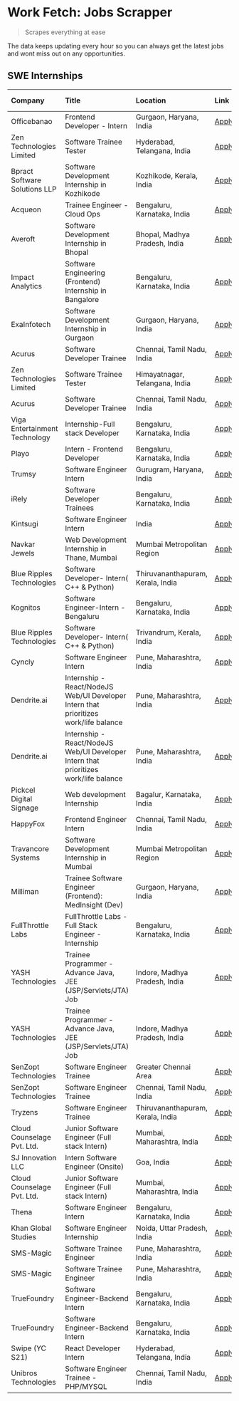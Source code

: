 # Work Fetch: Jobs Scrapper
> Scrapes everything at ease

The data keeps updating every hour so you can always get the latest jobs and wont miss out on any opportunities.

## SWE Internships
<!--START_SECTION:workfetch-->
| Company                       | Title                                                                                | Location                          | Link                                                                                                                                                                                                                                                                                                     | Date Posted   |
|:------------------------------|:-------------------------------------------------------------------------------------|:----------------------------------|:---------------------------------------------------------------------------------------------------------------------------------------------------------------------------------------------------------------------------------------------------------------------------------------------------------|:--------------|
| Officebanao                   | Frontend Developer - Intern                                                          | Gurgaon, Haryana, India           | [Apply](https://in.linkedin.com/jobs/view/frontend-developer-intern-at-officebanao-3871265915?position=16&pageNum=0&refId=de2MfuItfoB0SMQgwGHEFg%3D%3D&trackingId=8lXzfRhMkor5iLV792Z4Rw%3D%3D&trk=public_jobs_jserp-result_search-card)                                                                 | 2024-03-28    |
| Zen Technologies Limited      | Software Trainee Tester                                                              | Hyderabad, Telangana, India       | [Apply](https://in.linkedin.com/jobs/view/software-trainee-tester-at-zen-technologies-limited-3872036112?position=11&pageNum=0&refId=de2MfuItfoB0SMQgwGHEFg%3D%3D&trackingId=f7MZAUzl7p%2BkL53a%2Bgo5OQ%3D%3D&trk=public_jobs_jserp-result_search-card)                                                  | 2024-03-27    |
| Bpract Software Solutions LLP | Software Development Internship in Kozhikode                                         | Kozhikode, Kerala, India          | [Apply](https://in.linkedin.com/jobs/view/software-development-internship-in-kozhikode-at-bpract-software-solutions-llp-3874054300?position=21&pageNum=0&refId=de2MfuItfoB0SMQgwGHEFg%3D%3D&trackingId=UQFGWwEwW5M29heEITYwoQ%3D%3D&trk=public_jobs_jserp-result_search-card)                            | 2024-03-27    |
| Acqueon                       | Trainee Engineer - Cloud Ops                                                         | Bengaluru, Karnataka, India       | [Apply](https://in.linkedin.com/jobs/view/trainee-engineer-cloud-ops-at-acqueon-3871481740?position=46&pageNum=0&refId=de2MfuItfoB0SMQgwGHEFg%3D%3D&trackingId=aubsahpjLJa%2FzjdoP8fBgQ%3D%3D&trk=public_jobs_jserp-result_search-card)                                                                  | 2024-03-27    |
| Averoft                       | Software Development Internship in Bhopal                                            | Bhopal, Madhya Pradesh, India     | [Apply](https://in.linkedin.com/jobs/view/software-development-internship-in-bhopal-at-averoft-3874051550?position=53&pageNum=0&refId=de2MfuItfoB0SMQgwGHEFg%3D%3D&trackingId=CeZvk8OL7T4DnxvNUG7jqA%3D%3D&trk=public_jobs_jserp-result_search-card)                                                     | 2024-03-27    |
| Impact Analytics              | Software Engineering (Frontend) Internship in Bangalore                              | Bengaluru, Karnataka, India       | [Apply](https://in.linkedin.com/jobs/view/software-engineering-frontend-internship-in-bangalore-at-impact-analytics-3872535077?position=5&pageNum=0&refId=de2MfuItfoB0SMQgwGHEFg%3D%3D&trackingId=dHGq20MNU8UKf4p0Vmtbbw%3D%3D&trk=public_jobs_jserp-result_search-card)                                 | 2024-03-26    |
| ExaInfotech                   | Software Development Internship in Gurgaon                                           | Gurgaon, Haryana, India           | [Apply](https://in.linkedin.com/jobs/view/software-development-internship-in-gurgaon-at-exainfotech-3872534185?position=17&pageNum=0&refId=de2MfuItfoB0SMQgwGHEFg%3D%3D&trackingId=SLuw9xAOCa6xDkZq%2BYquHA%3D%3D&trk=public_jobs_jserp-result_search-card)                                              | 2024-03-26    |
| Acurus                        | Software Developer Trainee                                                           | Chennai, Tamil Nadu, India        | [Apply](https://in.linkedin.com/jobs/view/software-developer-trainee-at-acurus-3871400616?position=26&pageNum=0&refId=de2MfuItfoB0SMQgwGHEFg%3D%3D&trackingId=DnTmzjADszgCGWCUFRlDcQ%3D%3D&trk=public_jobs_jserp-result_search-card)                                                                     | 2024-03-26    |
| Zen Technologies Limited      | Software Trainee Tester                                                              | Himayatnagar, Telangana, India    | [Apply](https://in.linkedin.com/jobs/view/software-trainee-tester-at-zen-technologies-limited-3872100214?position=58&pageNum=0&refId=de2MfuItfoB0SMQgwGHEFg%3D%3D&trackingId=R%2FEZ1unsyP1nQ2cQ6JCaVw%3D%3D&trk=public_jobs_jserp-result_search-card)                                                    | 2024-03-26    |
| Acurus                        | Software Developer Trainee                                                           | Chennai, Tamil Nadu, India        | [Apply](https://in.linkedin.com/jobs/view/software-developer-trainee-at-acurus-3871400616?position=1&pageNum=2&refId=gMFg0bNV8v6l8Z6ONP1swQ%3D%3D&trackingId=cskWJACGEtO2TIcc86qt0A%3D%3D&trk=public_jobs_jserp-result_search-card)                                                                      | 2024-03-26    |
| Viga Entertainment Technology | Internship-Full stack Developer                                                      | Bengaluru, Karnataka, India       | [Apply](https://in.linkedin.com/jobs/view/internship-full-stack-developer-at-viga-entertainment-technology-3870669789?position=35&pageNum=0&refId=de2MfuItfoB0SMQgwGHEFg%3D%3D&trackingId=80wzursRh1YyMiA05qOJ%2BQ%3D%3D&trk=public_jobs_jserp-result_search-card)                                       | 2024-03-25    |
| Playo                         | Intern - Frontend Developer                                                          | Bengaluru, Karnataka, India       | [Apply](https://in.linkedin.com/jobs/view/intern-frontend-developer-at-playo-3864131172?position=8&pageNum=0&refId=de2MfuItfoB0SMQgwGHEFg%3D%3D&trackingId=CH7g%2B9zzwGSMztPNaXKNlg%3D%3D&trk=public_jobs_jserp-result_search-card)                                                                      | 2024-03-22    |
| Trumsy                        | Software Engineer Intern                                                             | Gurugram, Haryana, India          | [Apply](https://in.linkedin.com/jobs/view/software-engineer-intern-at-trumsy-3864795201?position=37&pageNum=0&refId=de2MfuItfoB0SMQgwGHEFg%3D%3D&trackingId=PpzTrZ13pwoGJ2TsXNUiDg%3D%3D&trk=public_jobs_jserp-result_search-card)                                                                       | 2024-03-20    |
| iRely                         | Software Developer Trainees                                                          | Bengaluru, Karnataka, India       | [Apply](https://in.linkedin.com/jobs/view/software-developer-trainees-at-irely-3860566039?position=3&pageNum=0&refId=de2MfuItfoB0SMQgwGHEFg%3D%3D&trackingId=P0nK5DLypzuUsMcQTvLdxQ%3D%3D&trk=public_jobs_jserp-result_search-card)                                                                      | 2024-03-18    |
| Kintsugi                      | Software Engineer Intern                                                             | India                             | [Apply](https://in.linkedin.com/jobs/view/software-engineer-intern-at-kintsugi-3857074071?position=34&pageNum=0&refId=de2MfuItfoB0SMQgwGHEFg%3D%3D&trackingId=hwA7%2BznYC1GP86oXSGtfZQ%3D%3D&trk=public_jobs_jserp-result_search-card)                                                                   | 2024-03-16    |
| Navkar Jewels                 | Web Development Internship in Thane, Mumbai                                          | Mumbai Metropolitan Region        | [Apply](https://in.linkedin.com/jobs/view/web-development-internship-in-thane-mumbai-at-navkar-jewels-3858080315?position=57&pageNum=0&refId=de2MfuItfoB0SMQgwGHEFg%3D%3D&trackingId=h6lrkSgoS0Mm64Y9mOgiZw%3D%3D&trk=public_jobs_jserp-result_search-card)                                              | 2024-03-15    |
| Blue Ripples Technologies     | Software Developer- Intern( C++ & Python)                                            | Thiruvananthapuram, Kerala, India | [Apply](https://in.linkedin.com/jobs/view/software-developer-intern-c%2B%2B-python-at-blue-ripples-technologies-3855594494?position=19&pageNum=0&refId=de2MfuItfoB0SMQgwGHEFg%3D%3D&trackingId=uDiGz1w54k8qlvU61ScYaA%3D%3D&trk=public_jobs_jserp-result_search-card)                                    | 2024-03-14    |
| Kognitos                      | Software Engineer-Intern -Bengaluru                                                  | Bengaluru, Karnataka, India       | [Apply](https://in.linkedin.com/jobs/view/software-engineer-intern-bengaluru-at-kognitos-3855361239?position=7&pageNum=0&refId=de2MfuItfoB0SMQgwGHEFg%3D%3D&trackingId=MMxmuW%2FLNAhkcy4ChP1vqg%3D%3D&trk=public_jobs_jserp-result_search-card)                                                          | 2024-03-13    |
| Blue Ripples Technologies     | Software Developer- Intern( C++  & Python)                                           | Trivandrum, Kerala, India         | [Apply](https://in.linkedin.com/jobs/view/software-developer-intern-c%2B%2B-python-at-blue-ripples-technologies-3856150730?position=18&pageNum=0&refId=de2MfuItfoB0SMQgwGHEFg%3D%3D&trackingId=80NrnHnKLjERHbsK3G97gg%3D%3D&trk=public_jobs_jserp-result_search-card)                                    | 2024-03-13    |
| Cyncly                        | Software Engineer Intern                                                             | Pune, Maharashtra, India          | [Apply](https://in.linkedin.com/jobs/view/software-engineer-intern-at-cyncly-3853990178?position=20&pageNum=0&refId=de2MfuItfoB0SMQgwGHEFg%3D%3D&trackingId=o%2F1FpfRXZv4r%2FqEBhukoyQ%3D%3D&trk=public_jobs_jserp-result_search-card)                                                                   | 2024-03-13    |
| Dendrite.ai                   | Internship - React/NodeJS Web/UI Developer Intern that prioritizes work/life balance | Pune, Maharashtra, India          | [Apply](https://in.linkedin.com/jobs/view/internship-react-nodejs-web-ui-developer-intern-that-prioritizes-work-life-balance-at-dendrite-ai-3853583200?position=33&pageNum=0&refId=de2MfuItfoB0SMQgwGHEFg%3D%3D&trackingId=4WBleaQfffC%2BnnvBrNLOBg%3D%3D&trk=public_jobs_jserp-result_search-card)      | 2024-03-12    |
| Dendrite.ai                   | Internship - React/NodeJS Web/UI Developer Intern that prioritizes work/life balance | Pune, Maharashtra, India          | [Apply](https://in.linkedin.com/jobs/view/internship-react-nodejs-web-ui-developer-intern-that-prioritizes-work-life-balance-at-dendrite-ai-3853583200?position=8&pageNum=2&refId=gMFg0bNV8v6l8Z6ONP1swQ%3D%3D&trackingId=%2Bx42fPQ%2BlQ%2FtEioIAA%2Fm9w%3D%3D&trk=public_jobs_jserp-result_search-card) | 2024-03-12    |
| Pickcel Digital Signage       | Web development Internship                                                           | Bagalur, Karnataka, India         | [Apply](https://in.linkedin.com/jobs/view/web-development-internship-at-pickcel-digital-signage-3849506118?position=48&pageNum=0&refId=de2MfuItfoB0SMQgwGHEFg%3D%3D&trackingId=2InfZIfweGnNGEdA1Dd50Q%3D%3D&trk=public_jobs_jserp-result_search-card)                                                    | 2024-03-08    |
| HappyFox                      | Frontend Engineer Intern                                                             | Chennai, Tamil Nadu, India        | [Apply](https://in.linkedin.com/jobs/view/frontend-engineer-intern-at-happyfox-3848357951?position=42&pageNum=0&refId=de2MfuItfoB0SMQgwGHEFg%3D%3D&trackingId=q2QLbHM2XSNB6TVZk%2BlU2w%3D%3D&trk=public_jobs_jserp-result_search-card)                                                                   | 2024-03-07    |
| Travancore Systems            | Software Development Internship in Mumbai                                            | Mumbai Metropolitan Region        | [Apply](https://in.linkedin.com/jobs/view/software-development-internship-in-mumbai-at-travancore-systems-3847706952?position=41&pageNum=0&refId=de2MfuItfoB0SMQgwGHEFg%3D%3D&trackingId=H7Agm%2FXLZC8j%2BvNZ91beZg%3D%3D&trk=public_jobs_jserp-result_search-card)                                      | 2024-03-05    |
| Milliman                      | Trainee Software Engineer (Frontend): MedInsight (Dev)                               | Gurgaon, Haryana, India           | [Apply](https://in.linkedin.com/jobs/view/trainee-software-engineer-frontend-medinsight-dev-at-milliman-3792874280?position=10&pageNum=0&refId=de2MfuItfoB0SMQgwGHEFg%3D%3D&trackingId=yW6Du0Rdnw%2BoN7LTWSaEFg%3D%3D&trk=public_jobs_jserp-result_search-card)                                          | 2024-03-01    |
| FullThrottle Labs             | FullThrottle Labs - Full Stack Engineer - Internship                                 | Bengaluru, Karnataka, India       | [Apply](https://in.linkedin.com/jobs/view/fullthrottle-labs-full-stack-engineer-internship-at-fullthrottle-labs-3829636016?position=56&pageNum=0&refId=de2MfuItfoB0SMQgwGHEFg%3D%3D&trackingId=lG4sofet1kYJJpq3CCLpgg%3D%3D&trk=public_jobs_jserp-result_search-card)                                    | 2024-02-17    |
| YASH Technologies             | Trainee Programmer - Advance Java, JEE (JSP/Servlets/JTA) Job                        | Indore, Madhya Pradesh, India     | [Apply](https://in.linkedin.com/jobs/view/trainee-programmer-advance-java-jee-jsp-servlets-jta-job-at-yash-technologies-3811759183?position=27&pageNum=0&refId=de2MfuItfoB0SMQgwGHEFg%3D%3D&trackingId=qSuN6BeS6SREOB7EFXAkJg%3D%3D&trk=public_jobs_jserp-result_search-card)                            | 2024-02-13    |
| YASH Technologies             | Trainee Programmer - Advance Java, JEE (JSP/Servlets/JTA) Job                        | Indore, Madhya Pradesh, India     | [Apply](https://in.linkedin.com/jobs/view/trainee-programmer-advance-java-jee-jsp-servlets-jta-job-at-yash-technologies-3811759183?position=2&pageNum=2&refId=gMFg0bNV8v6l8Z6ONP1swQ%3D%3D&trackingId=OKFRF4P5EQW91ljDrrMIGg%3D%3D&trk=public_jobs_jserp-result_search-card)                             | 2024-02-13    |
| SenZopt Technologies          | Software Engineer Trainee                                                            | Greater Chennai Area              | [Apply](https://in.linkedin.com/jobs/view/software-engineer-trainee-at-senzopt-technologies-3827688781?position=36&pageNum=0&refId=de2MfuItfoB0SMQgwGHEFg%3D%3D&trackingId=b6dKeYTqBdrBp%2B0TwLytEA%3D%3D&trk=public_jobs_jserp-result_search-card)                                                      | 2024-02-12    |
| SenZopt Technologies          | Software Engineer Trainee                                                            | Chennai, Tamil Nadu, India        | [Apply](https://in.linkedin.com/jobs/view/software-engineer-trainee-at-senzopt-technologies-3827686880?position=50&pageNum=0&refId=de2MfuItfoB0SMQgwGHEFg%3D%3D&trackingId=C%2FHTjUkglqx21ru40XQ1gQ%3D%3D&trk=public_jobs_jserp-result_search-card)                                                      | 2024-02-12    |
| Tryzens                       | Software Engineer Trainee                                                            | Thiruvananthapuram, Kerala, India | [Apply](https://in.linkedin.com/jobs/view/software-engineer-trainee-at-tryzens-3809363491?position=38&pageNum=0&refId=de2MfuItfoB0SMQgwGHEFg%3D%3D&trackingId=0iuwdesUBlHqmaOUPR13qQ%3D%3D&trk=public_jobs_jserp-result_search-card)                                                                     | 2024-01-18    |
| Cloud Counselage Pvt. Ltd.    | Junior Software Engineer (Full stack Intern)                                         | Mumbai, Maharashtra, India        | [Apply](https://in.linkedin.com/jobs/view/junior-software-engineer-full-stack-intern-at-cloud-counselage-pvt-ltd-3803132814?position=29&pageNum=0&refId=de2MfuItfoB0SMQgwGHEFg%3D%3D&trackingId=QJ0hD2je%2Bl4v7TOvRY8TtQ%3D%3D&trk=public_jobs_jserp-result_search-card)                                 | 2024-01-11    |
| SJ Innovation LLC             | Intern Software Engineer (Onsite)                                                    | Goa, India                        | [Apply](https://in.linkedin.com/jobs/view/intern-software-engineer-onsite-at-sj-innovation-llc-3799959011?position=43&pageNum=0&refId=de2MfuItfoB0SMQgwGHEFg%3D%3D&trackingId=LTVRLkgQOSHni7WzQUUi4A%3D%3D&trk=public_jobs_jserp-result_search-card)                                                     | 2024-01-11    |
| Cloud Counselage Pvt. Ltd.    | Junior Software Engineer (Full stack Intern)                                         | Mumbai, Maharashtra, India        | [Apply](https://in.linkedin.com/jobs/view/junior-software-engineer-full-stack-intern-at-cloud-counselage-pvt-ltd-3803132814?position=4&pageNum=2&refId=gMFg0bNV8v6l8Z6ONP1swQ%3D%3D&trackingId=S0AMPwAlaNWHzoz%2FuAYDDA%3D%3D&trk=public_jobs_jserp-result_search-card)                                  | 2024-01-11    |
| Thena                         | Software Engineer Intern                                                             | Bengaluru, Karnataka, India       | [Apply](https://in.linkedin.com/jobs/view/software-engineer-intern-at-thena-3778731751?position=23&pageNum=0&refId=de2MfuItfoB0SMQgwGHEFg%3D%3D&trackingId=exZp8q5edjhZxg7pK%2BFlXA%3D%3D&trk=public_jobs_jserp-result_search-card)                                                                      | 2023-12-05    |
| Khan Global Studies           | Software Engineer Internship                                                         | Noida, Uttar Pradesh, India       | [Apply](https://in.linkedin.com/jobs/view/software-engineer-internship-at-khan-global-studies-3766942197?position=52&pageNum=0&refId=de2MfuItfoB0SMQgwGHEFg%3D%3D&trackingId=CsHecf97Kc0RrNUFID%2BuVQ%3D%3D&trk=public_jobs_jserp-result_search-card)                                                    | 2023-11-27    |
| SMS-Magic                     | Software Trainee Engineer                                                            | Pune, Maharashtra, India          | [Apply](https://in.linkedin.com/jobs/view/software-trainee-engineer-at-sms-magic-3761409781?position=30&pageNum=0&refId=de2MfuItfoB0SMQgwGHEFg%3D%3D&trackingId=%2BrXT3II6XQRLpVI4pzUb8g%3D%3D&trk=public_jobs_jserp-result_search-card)                                                                 | 2023-11-16    |
| SMS-Magic                     | Software Trainee Engineer                                                            | Pune, Maharashtra, India          | [Apply](https://in.linkedin.com/jobs/view/software-trainee-engineer-at-sms-magic-3761409781?position=5&pageNum=2&refId=gMFg0bNV8v6l8Z6ONP1swQ%3D%3D&trackingId=KLw0zPJii1DobWaFrS6V1w%3D%3D&trk=public_jobs_jserp-result_search-card)                                                                    | 2023-11-16    |
| TrueFoundry                   | Software Engineer-Backend Intern                                                     | Bengaluru, Karnataka, India       | [Apply](https://in.linkedin.com/jobs/view/software-engineer-backend-intern-at-truefoundry-3779508170?position=32&pageNum=0&refId=de2MfuItfoB0SMQgwGHEFg%3D%3D&trackingId=GJJc0bJrXj%2FVY%2FlTXQd%2BAA%3D%3D&trk=public_jobs_jserp-result_search-card)                                                    | 2023-11-10    |
| TrueFoundry                   | Software Engineer-Backend Intern                                                     | Bengaluru, Karnataka, India       | [Apply](https://in.linkedin.com/jobs/view/software-engineer-backend-intern-at-truefoundry-3779508170?position=7&pageNum=2&refId=gMFg0bNV8v6l8Z6ONP1swQ%3D%3D&trackingId=Wia1qwibDk0QE0K3x7V8TQ%3D%3D&trk=public_jobs_jserp-result_search-card)                                                           | 2023-11-10    |
| Swipe (YC S21)                | React Developer Intern                                                               | Hyderabad, Telangana, India       | [Apply](https://in.linkedin.com/jobs/view/react-developer-intern-at-swipe-yc-s21-3737600089?position=24&pageNum=0&refId=de2MfuItfoB0SMQgwGHEFg%3D%3D&trackingId=DLnJ1wwMM3sV6%2FFl2AM3KA%3D%3D&trk=public_jobs_jserp-result_search-card)                                                                 | 2023-10-13    |
| Unibros Technologies          | Software Engineer Trainee - PHP/MYSQL                                                | Chennai, Tamil Nadu, India        | [Apply](https://in.linkedin.com/jobs/view/software-engineer-trainee-php-mysql-at-unibros-technologies-3656599241?position=39&pageNum=0&refId=de2MfuItfoB0SMQgwGHEFg%3D%3D&trackingId=lt6%2BQmsDrLxGnH%2BFRLkStQ%3D%3D&trk=public_jobs_jserp-result_search-card)                                          | 2023-06-12    |
<!--END_SECTION:workfetch-->
